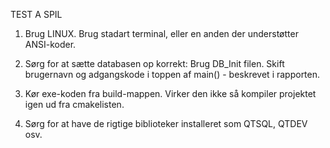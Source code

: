 TEST A SPIL

1. Brug LINUX. Brug stadart terminal, eller en anden der understøtter ANSI-koder.

2. Sørg for at sætte databasen op korrekt: Brug DB_Init filen. Skift brugernavn og adgangskode i toppen af main() - beskrevet i rapporten.

3. Kør exe-koden fra build-mappen. Virker den ikke så kompiler projektet igen ud fra cmakelisten.
 
4. Sørg for at have de rigtige biblioteker installeret som QTSQL, QTDEV osv.
